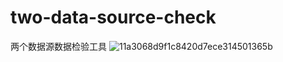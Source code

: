 # two-data-source-check
两个数据源数据检验工具
![11a3068d9f1c8420d7ece314501365b](https://user-images.githubusercontent.com/51152391/233522365-192ac69a-3624-4c92-b118-74622f288978.jpg)
